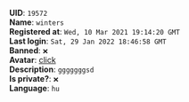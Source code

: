 **UID**: `19572`  
**Name**: `winters`  
**Registered at**: `Wed, 10 Mar 2021 19:14:20 GMT`  
**Last login**: `Sat, 29 Jan 2022 18:46:58 GMT`  
**Banned**: `❌`  
**Avatar**: [click](/avatars/c3f70bc8-54ad-49c9-8fdd-eec600e47e53.jpg)  
**Description**: ```gggggggsd```  
**Is private?**: `❌`  
**Language**: `hu`